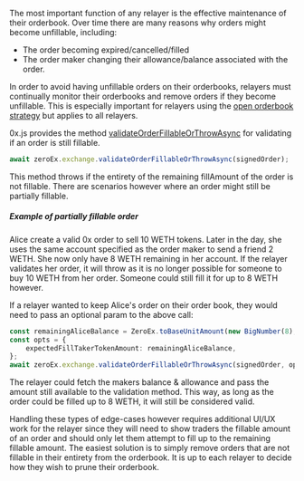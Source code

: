 The most important function of any relayer is the effective maintenance of their orderbook. Over time there are many reasons why orders might become unfillable, including:

- The order becoming expired/cancelled/filled
- The order maker changing their allowance/balance associated with the order.

In order to avoid having unfillable orders on their orderbooks, relayers must continually monitor their orderbooks and remove orders if they become unfillable. This is especially important for relayers using the [open orderbook strategy](https://0xproject.com/wiki#Open-Orderbook) but applies to all relayers.

0x.js provides the method [validateOrderFillableOrThrowAsync](https://0xproject.com/docs/0xjs#validateOrderFillableOrThrowAsync) for validating if an order is still fillable.

```ts
await zeroEx.exchange.validateOrderFillableOrThrowAsync(signedOrder);
```

This method throws if the entirety of the remaining fillAmount of the order is not fillable. There are scenarios however where an order might still be partially fillable.

##### Example of partially fillable order

Alice create a valid 0x order to sell 10 WETH tokens. Later in the day, she uses the same account specified as the order maker to send a friend 2 WETH. She now only have 8 WETH remaining in her account. If the relayer validates her order, it will throw as it is no longer possible for someone to buy 10 WETH from her order. Someone could still fill it for up to 8 WETH however.

If a relayer wanted to keep Alice's order on their order book, they would need to pass an optional param to the above call:

```ts
const remainingAliceBalance = ZeroEx.toBaseUnitAmount(new BigNumber(8), 18);
const opts = {
    expectedFillTakerTokenAmount: remainingAliceBalance,
};
await zeroEx.exchange.validateOrderFillableOrThrowAsync(signedOrder, opts);
```

The relayer could fetch the makers balance & allowance and pass the amount still available to the validation method. This way, as long as the order could be filled up to 8 WETH, it will still be considered valid.

Handling these types of edge-cases however requires additional UI/UX work for the relayer since they will need to show traders the fillable amount of an order and should only let them attempt to fill up to the remaining fillable amount. The easiest solution is to simply remove orders that are not fillable in their entirety from the orderbook. It is up to each relayer to decide how they wish to prune their orderbook.
